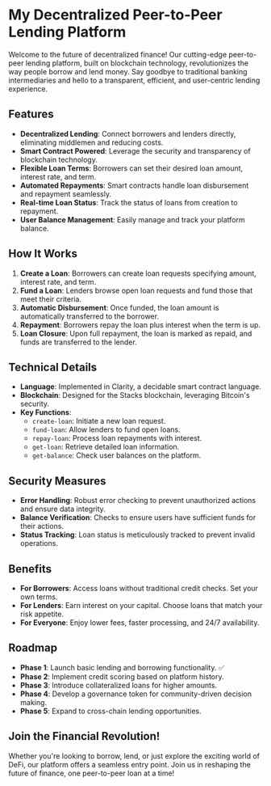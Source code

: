#  My Decentralized Peer-to-Peer Lending Platform

Welcome to the future of decentralized finance! Our cutting-edge peer-to-peer lending platform, built on blockchain technology, revolutionizes the way people borrow and lend money. Say goodbye to traditional banking intermediaries and hello to a transparent, efficient, and user-centric lending experience.

##  Features

- **Decentralized Lending**: Connect borrowers and lenders directly, eliminating middlemen and reducing costs.
- **Smart Contract Powered**: Leverage the security and transparency of blockchain technology.
- **Flexible Loan Terms**: Borrowers can set their desired loan amount, interest rate, and term.
- **Automated Repayments**: Smart contracts handle loan disbursement and repayment seamlessly.
- **Real-time Loan Status**: Track the status of loans from creation to repayment.
- **User Balance Management**: Easily manage and track your platform balance.

##  How It Works

1. **Create a Loan**: Borrowers can create loan requests specifying amount, interest rate, and term.
2. **Fund a Loan**: Lenders browse open loan requests and fund those that meet their criteria.
3. **Automatic Disbursement**: Once funded, the loan amount is automatically transferred to the borrower.
4. **Repayment**: Borrowers repay the loan plus interest when the term is up.
5. **Loan Closure**: Upon full repayment, the loan is marked as repaid, and funds are transferred to the lender.

##  Technical Details

- **Language**: Implemented in Clarity, a decidable smart contract language.
- **Blockchain**: Designed for the Stacks blockchain, leveraging Bitcoin's security.
- **Key Functions**:
  - `create-loan`: Initiate a new loan request.
  - `fund-loan`: Allow lenders to fund open loans.
  - `repay-loan`: Process loan repayments with interest.
  - `get-loan`: Retrieve detailed loan information.
  - `get-balance`: Check user balances on the platform.

##  Security Measures

- **Error Handling**: Robust error checking to prevent unauthorized actions and ensure data integrity.
- **Balance Verification**: Checks to ensure users have sufficient funds for their actions.
- **Status Tracking**: Loan status is meticulously tracked to prevent invalid operations.

##  Benefits

- **For Borrowers**: Access loans without traditional credit checks. Set your own terms.
- **For Lenders**: Earn interest on your capital. Choose loans that match your risk appetite.
- **For Everyone**: Enjoy lower fees, faster processing, and 24/7 availability.

##  Roadmap

- **Phase 1**: Launch basic lending and borrowing functionality. ✅
- **Phase 2**: Implement credit scoring based on platform history.
- **Phase 3**: Introduce collateralized loans for higher amounts.
- **Phase 4**: Develop a governance token for community-driven decision making.
- **Phase 5**: Expand to cross-chain lending opportunities.

##  Join the Financial Revolution!

Whether you're looking to borrow, lend, or just explore the exciting world of DeFi, our platform offers a seamless entry point. Join us in reshaping the future of finance, one peer-to-peer loan at a time!